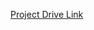 <a href="https://drive.google.com/drive/folders/1oXZU_jVgQI-l_e4d2wBjONO7Pg_Z_d2e?dmr=1&ec=wgc-drive-globalnav-goto" target="_blank">[Project Drive Link](https://drive.google.com/drive/folders/1oXZU_jVgQI-l_e4d2wBjONO7Pg_Z_d2e?dmr=1&ec=wgc-drive-globalnav-goto)</a>
